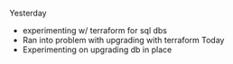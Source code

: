 Yesterday
  - experimenting w/ terraform for sql dbs
  - Ran into problem with upgrading with terraform
Today
  - Experimenting on upgrading db in place
